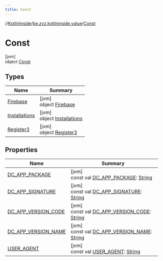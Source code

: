 ```yaml
---
title: Const
---
```

//[KotlinInside](../../../index.html)/[be.zvz.kotlininside.value](../index.html)/[Const](index.html)



# Const



[jvm]\
object [Const](index.html)



## Types


| Name | Summary |
|---|---|
| [Firebase](-firebase/index.html) | [jvm]<br>object [Firebase](-firebase/index.html) |
| [Installations](-installations/index.html) | [jvm]<br>object [Installations](-installations/index.html) |
| [Register3](-register3/index.html) | [jvm]<br>object [Register3](-register3/index.html) |


## Properties


| Name | Summary |
|---|---|
| [DC_APP_PACKAGE](-d-c_-a-p-p_-p-a-c-k-a-g-e.html) | [jvm]<br>const val [DC_APP_PACKAGE](-d-c_-a-p-p_-p-a-c-k-a-g-e.html): [String](https://kotlinlang.org/api/latest/jvm/stdlib/kotlin/-string/index.html) |
| [DC_APP_SIGNATURE](-d-c_-a-p-p_-s-i-g-n-a-t-u-r-e.html) | [jvm]<br>const val [DC_APP_SIGNATURE](-d-c_-a-p-p_-s-i-g-n-a-t-u-r-e.html): [String](https://kotlinlang.org/api/latest/jvm/stdlib/kotlin/-string/index.html) |
| [DC_APP_VERSION_CODE](-d-c_-a-p-p_-v-e-r-s-i-o-n_-c-o-d-e.html) | [jvm]<br>const val [DC_APP_VERSION_CODE](-d-c_-a-p-p_-v-e-r-s-i-o-n_-c-o-d-e.html): [String](https://kotlinlang.org/api/latest/jvm/stdlib/kotlin/-string/index.html) |
| [DC_APP_VERSION_NAME](-d-c_-a-p-p_-v-e-r-s-i-o-n_-n-a-m-e.html) | [jvm]<br>const val [DC_APP_VERSION_NAME](-d-c_-a-p-p_-v-e-r-s-i-o-n_-n-a-m-e.html): [String](https://kotlinlang.org/api/latest/jvm/stdlib/kotlin/-string/index.html) |
| [USER_AGENT](-u-s-e-r_-a-g-e-n-t.html) | [jvm]<br>const val [USER_AGENT](-u-s-e-r_-a-g-e-n-t.html): [String](https://kotlinlang.org/api/latest/jvm/stdlib/kotlin/-string/index.html) |

